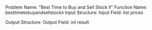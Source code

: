 Problem Name: "Best Time to Buy and Sell Stock II"
Function Name: besttimetobuyandsellstockii
Input Structure:
Input Field: list<int> prices

Output Structure:
Output Field: int result